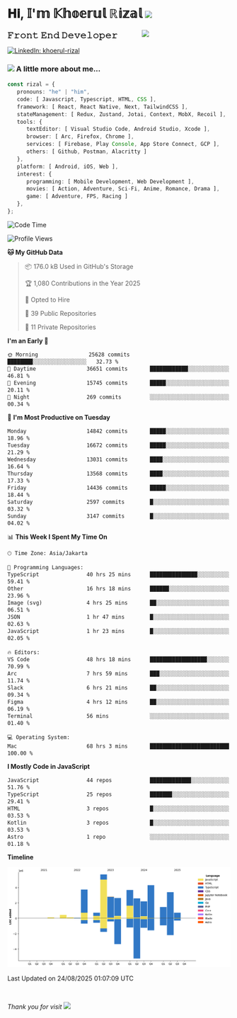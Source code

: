 <h1> 𝐇𝐢, 𝕀'𝕞 𝕂𝕙𝕠𝕖𝕣𝕦𝕝 ℝ𝕚𝕫𝕒𝕝 <img src="https://media.giphy.com/media/mGcNjsfWAjY5AEZNw6/giphy.gif" width="50"></h1>
<img align='right' src="https://media.giphy.com/media/v1.Y2lkPTc5MGI3NjExOWI2ajR2NGJubzBsZHFuaHMwajRrcDNsNXJwOG8yb3F0NjhkNXF4OSZlcD12MV9pbnRlcm5hbF9naWZfYnlfaWQmY3Q9cw/fkZukR450RQ1qnGaq9/giphy.gif" width="200">
<strong style="font-size:20px;">𝙵𝚛𝚘𝚗𝚝 𝙴𝚗𝚍 𝙳𝚎𝚟𝚎𝚕𝚘𝚙𝚎𝚛</strong>
</p></em>

[![LinkedIn: khoerul-rizal](https://img.shields.io/badge/khoerul--rizal-blue?style=flat-square&logo=Linkedin&logoColor=white&link=https://www.linkedin.com/in/khoerul-rizal/)](https://www.linkedin.com/in/khoerul-rizal/)

### <img src="https://media.giphy.com/media/VgCDAzcKvsR6OM0uWg/giphy.gif" width="50"> A little more about me...

```typescript
const rizal = {
   pronouns: "he" | "him",
   code: [ Javascript, Typescript, HTML, CSS ],
   framework: [ React, React Native, Next, TailwindCSS ],
   stateManagement: [ Redux, Zustand, Jotai, Context, MobX, Recoil ],
   tools: {
      textEditor: [ Visual Studio Code, Android Studio, Xcode ],
      browser: [ Arc, Firefox, Chrome ],
      services: [ Firebase, Play Console, App Store Connect, GCP ],
      others: [ Github, Postman, Alacritty ]
   },
   platform: [ Android, iOS, Web ],
   interest: {
      programming: [ Mobile Development, Web Development ],
      movies: [ Action, Adventure, Sci-Fi, Anime, Romance, Drama ],
      game: [ Adventure, FPS, Racing ]
   },
};
```

<!--START_SECTION:waka-->
![Code Time](http://img.shields.io/badge/Code%20Time-3%2C753%20hrs%2018%20mins-blue)

![Profile Views](http://img.shields.io/badge/Profile%20Views-0-blue)

**🐱 My GitHub Data** 

> 📦 176.0 kB Used in GitHub's Storage 
 > 
> 🏆 1,080 Contributions in the Year 2025
 > 
> 💼 Opted to Hire
 > 
> 📜 39 Public Repositories 
 > 
> 🔑 11 Private Repositories 
 > 
**I'm an Early 🐤** 

```text
🌞 Morning                25628 commits       ████████░░░░░░░░░░░░░░░░░   32.73 % 
🌆 Daytime                36651 commits       ████████████░░░░░░░░░░░░░   46.81 % 
🌃 Evening                15745 commits       █████░░░░░░░░░░░░░░░░░░░░   20.11 % 
🌙 Night                  269 commits         ░░░░░░░░░░░░░░░░░░░░░░░░░   00.34 % 
```
📅 **I'm Most Productive on Tuesday** 

```text
Monday                   14842 commits       █████░░░░░░░░░░░░░░░░░░░░   18.96 % 
Tuesday                  16672 commits       █████░░░░░░░░░░░░░░░░░░░░   21.29 % 
Wednesday                13031 commits       ████░░░░░░░░░░░░░░░░░░░░░   16.64 % 
Thursday                 13568 commits       ████░░░░░░░░░░░░░░░░░░░░░   17.33 % 
Friday                   14436 commits       █████░░░░░░░░░░░░░░░░░░░░   18.44 % 
Saturday                 2597 commits        █░░░░░░░░░░░░░░░░░░░░░░░░   03.32 % 
Sunday                   3147 commits        █░░░░░░░░░░░░░░░░░░░░░░░░   04.02 % 
```


📊 **This Week I Spent My Time On** 

```text
🕑︎ Time Zone: Asia/Jakarta

💬 Programming Languages: 
TypeScript               40 hrs 25 mins      ███████████████░░░░░░░░░░   59.41 % 
Other                    16 hrs 18 mins      ██████░░░░░░░░░░░░░░░░░░░   23.96 % 
Image (svg)              4 hrs 25 mins       ██░░░░░░░░░░░░░░░░░░░░░░░   06.51 % 
JSON                     1 hr 47 mins        █░░░░░░░░░░░░░░░░░░░░░░░░   02.63 % 
JavaScript               1 hr 23 mins        █░░░░░░░░░░░░░░░░░░░░░░░░   02.05 % 

🔥 Editors: 
VS Code                  48 hrs 18 mins      ██████████████████░░░░░░░   70.99 % 
Arc                      7 hrs 59 mins       ███░░░░░░░░░░░░░░░░░░░░░░   11.74 % 
Slack                    6 hrs 21 mins       ██░░░░░░░░░░░░░░░░░░░░░░░   09.34 % 
Figma                    4 hrs 12 mins       ██░░░░░░░░░░░░░░░░░░░░░░░   06.19 % 
Terminal                 56 mins             ░░░░░░░░░░░░░░░░░░░░░░░░░   01.40 % 

💻 Operating System: 
Mac                      68 hrs 3 mins       █████████████████████████   100.00 % 
```

**I Mostly Code in JavaScript** 

```text
JavaScript               44 repos            █████████████░░░░░░░░░░░░   51.76 % 
TypeScript               25 repos            ███████░░░░░░░░░░░░░░░░░░   29.41 % 
HTML                     3 repos             █░░░░░░░░░░░░░░░░░░░░░░░░   03.53 % 
Kotlin                   3 repos             █░░░░░░░░░░░░░░░░░░░░░░░░   03.53 % 
Astro                    1 repo              ░░░░░░░░░░░░░░░░░░░░░░░░░   01.18 % 
```



**Timeline**

![Lines of Code chart](https://raw.githubusercontent.com/khoerulrizal/khoerulrizal/main/assets/bar_graph.png)


 Last Updated on 24/08/2025 01:07:09 UTC
<!--END_SECTION:waka-->
</details>
<br/>

<em>Thank you for visit</em> <img src="https://media.giphy.com/media/v1.Y2lkPTc5MGI3NjExcHdvNm1qZWtjaGw0ZjdwM3Z3NnY2dHlueTVuODBta2FiY20wM2YybSZlcD12MV9pbnRlcm5hbF9naWZfYnlfaWQmY3Q9cw/tV25tpdKqdFa9x81k2/giphy.gif" width="40">
